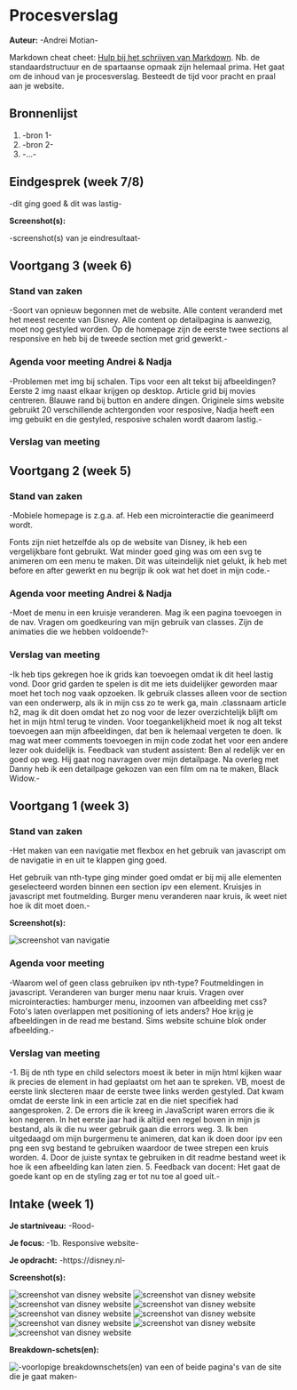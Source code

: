 # Procesverslag
**Auteur:** -Andrei Motian-

Markdown cheat cheet: [Hulp bij het schrijven van Markdown](https://github.com/adam-p/markdown-here/wiki/Markdown-Cheatsheet). Nb. de standaardstructuur en de spartaanse opmaak zijn helemaal prima. Het gaat om de inhoud van je procesverslag. Besteedt de tijd voor pracht en praal aan je website.



## Bronnenlijst
1. -bron 1-
2. -bron 2-
3. -...-



## Eindgesprek (week 7/8)

-dit ging goed & dit was lastig-

**Screenshot(s):**

-screenshot(s) van je eindresultaat-



## Voortgang 3 (week 6)

### Stand van zaken


-Soort van opnieuw begonnen met de website. Alle content veranderd met het meest recente van Disney. Alle content op detailpagina is aanwezig, moet nog gestyled worden. Op de homepage zijn de eerste twee sections al responsive en heb bij de tweede section met grid gewerkt.-

### Agenda voor meeting Andrei & Nadja

-Problemen met img bij schalen. Tips voor een alt tekst bij afbeeldingen? Eerste 2 img naast elkaar krijgen op desktop. Article grid bij movies centreren. Blauwe rand bij button en andere dingen. Originele sims website gebruikt 20 verschillende achtergonden voor resposive, Nadja heeft een img gebuikt en die gestyled,  resposive schalen wordt daarom lastig.-

### Verslag van meeting



## Voortgang 2 (week 5)

### Stand van zaken


-Mobiele homepage is z.g.a. af. Heb een microinteractie die geanimeerd wordt. 

Fonts zijn niet hetzelfde als op de website van Disney, ik heb een vergelijkbare font gebruikt. Wat minder goed ging was om een svg te animeren om een menu te maken. Dit was uiteindelijk niet gelukt, ik heb met before en after gewerkt en nu begrijp ik ook wat het doet in mijn code.-

### Agenda voor meeting Andrei & Nadja

-Moet de menu in een kruisje veranderen. Mag ik een pagina toevoegen in de nav. Vragen om goedkeuring van mijn gebruik van classes. Zijn de animaties die we hebben voldoende?-

### Verslag van meeting

-Ik heb tips gekregen hoe ik grids kan toevoegen omdat ik dit heel lastig vond. Door grid garden te spelen is dit me iets duidelijker geworden maar moet het toch nog vaak opzoeken. Ik gebruik classes alleen voor de section van een onderwerp, als ik in mijn css zo te werk ga, main .classnaam article h2, mag ik dit doen omdat het zo nog voor de lezer overzichtelijk blijft om het in mijn html terug te vinden. Voor toegankelijkheid moet ik nog alt tekst toevoegen aan mijn afbeeldingen, dat ben ik helemaal vergeten te doen. Ik mag wat meer comments toevoegen in mijn code zodat het voor een andere lezer ook duidelijk is. Feedback van student assistent: Ben al redelijk ver en goed op weg. Hij gaat nog navragen over mijn detailpage. Na overleg met Danny heb ik een detailpage gekozen van een film om na te maken, Black Widow.-

## Voortgang 1 (week 3)

### Stand van zaken

-Het maken van een navigatie met flexbox en het gebruik van javascript om de navigatie in en uit te klappen ging goed.

Het gebruik van nth-type ging minder goed omdat er bij mij alle elementen geselecteerd worden binnen een section ipv een element. Kruisjes in javascript met foutmelding. Burger menu veranderen naar kruis, ik weet niet hoe ik dit moet doen.-

**Screenshot(s):**

![screenshot van navigatie](images/navigatie.png)

### Agenda voor meeting

-Waarom wel of geen class gebruiken ipv nth-type? Foutmeldingen in javascript. Veranderen van burger menu naar kruis. Vragen over microinteracties: hamburger menu, inzoomen van afbeelding met css? Foto's laten overlappen met positioning of iets anders? Hoe krijg je afbeeldingen in de read me bestand. Sims website schuine blok onder afbeelding.-

### Verslag van meeting

-1. Bij de nth type en child selectors moest ik beter in mijn html kijken waar ik precies de element in had geplaatst om het aan te spreken. VB, moest de eerste link slecteren maar de eerste twee links werden gestyled. Dat kwam omdat de eerste link in een article zat en die niet specifiek had aangesproken. 2. De errors die ik kreeg in JavaScript waren errors die ik kon negeren. In het eerste jaar had ik altijd een regel boven in mijn js bestand, als ik die nu weer gebruik gaan die errors weg. 3. Ik ben uitgedaagd om mijn burgermenu te animeren, dat kan ik doen door ipv een png een svg bestand te gebruiken waardoor de twee strepen een kruis worden. 4. Door de juiste syntax te gebruiken in dit readme bestand weet ik hoe ik een afbeelding kan laten zien. 5. Feedback van docent: Het gaat de goede kant op en de styling zag er tot nu toe al goed uit.-



## Intake (week 1)

**Je startniveau:** -Rood-

**Je focus:** -1b. Responsive website-

**Je opdracht:** -https://disney.nl-

**Screenshot(s):**

![screenshot van disney website](images/disneyeen.png) 
![screenshot van disney website](images/disneytwee.png) 
![screenshot van disney website](images/disneydrie.png) 
![screenshot van disney website](images/disneyvier.png) 
![screenshot van disney website](images/IMG_2770.PNG) 
![screenshot van disney website](images/IMG_2771.PNG) 
![screenshot van disney website](images/IMG_2772.PNG) 
![screenshot van disney website](images/IMG_2773.PNG) 
![screenshot van disney website](images/IMG_2774.PNG)

**Breakdown-schets(en):**

![-voorlopige breakdownschets(en) van een of beide pagina's van de site die je gaat maken-](images/dummy-image.svg)
